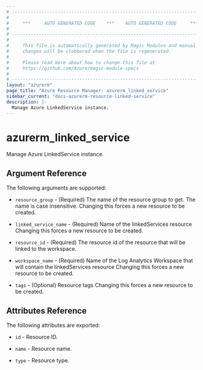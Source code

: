 ```yaml
---
# ----------------------------------------------------------------------------
#
#     ***     AUTO GENERATED CODE    ***    AUTO GENERATED CODE     ***
#
# ----------------------------------------------------------------------------
#
#     This file is automatically generated by Magic Modules and manual
#     changes will be clobbered when the file is regenerated.
#
#     Please read more about how to change this file at
#     https://github.com/Azure/magic-module-specs
#
# ----------------------------------------------------------------------------
layout: "azurerm"
page_title: "Azure Resource Manager: azurerm_linked_service"
sidebar_current: "docs-azurerm-resource-linked-service"
description: |-
  Manage Azure LinkedService instance.
---
```


# azurerm_linked_service

Manage Azure LinkedService instance.


## Argument Reference

The following arguments are supported:

* `resource_group` - (Required) The name of the resource group to get. The name is case insensitive. Changing this forces a new resource to be created.

* `linked_service_name` - (Required) Name of the linkedServices resource Changing this forces a new resource to be created.

* `resource_id` - (Required) The resource id of the resource that will be linked to the workspace.

* `workspace_name` - (Required) Name of the Log Analytics Workspace that will contain the linkedServices resource Changing this forces a new resource to be created.

* `tags` - (Optional) Resource tags Changing this forces a new resource to be created.

## Attributes Reference

The following attributes are exported:

* `id` - Resource ID.

* `name` - Resource name.

* `type` - Resource type.
